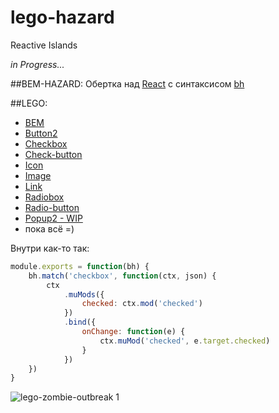 # lego-hazard
Reactive Islands

_in Progress..._

##BEM-HAZARD:
Обертка над [React](https://facebook.github.io) с синтаксисом [bh](https://github.com/bem/bh)

##LEGO:
* [BEM](https://github.yandex-team.ru/pages/yeti-or/lego-hazard/bem.html)
* [Button2](https://github.yandex-team.ru/pages/yeti-or/lego-hazard/button2.html)
* [Checkbox](https://github.yandex-team.ru/pages/yeti-or/lego-hazard/checkbox.html)
* [Check-button](https://github.yandex-team.ru/pages/yeti-or/lego-hazard/check-button.html)
* [Icon](https://github.yandex-team.ru/pages/yeti-or/lego-hazard/icon.html)
* [Image](https://github.yandex-team.ru/pages/yeti-or/lego-hazard/image.html)
* [Link](https://github.yandex-team.ru/pages/yeti-or/lego-hazard/link.html)
* [Radiobox](https://github.yandex-team.ru/pages/yeti-or/lego-hazard/radiobox.html)
* [Radio-button](https://github.yandex-team.ru/pages/yeti-or/lego-hazard/radio-button.html)
* [Popup2 - WIP](https://github.yandex-team.ru/pages/yeti-or/lego-hazard/popup.html)
* пока всё =)

Внутри как-то так:
```javascript
module.exports = function(bh) {
    bh.match('checkbox', function(ctx, json) {
        ctx
            .muMods({
                checked: ctx.mod('checked')
            })
            .bind({
                onChange: function(e) {
                    ctx.muMod('checked', e.target.checked)
                }
            })
    })
}
```

![lego-zombie-outbreak 1](https://github.yandex-team.ru/github-enterprise-assets/0000/1623/0000/2211/d68d24cc-263e-11e5-88ca-f05b39469090.png)
